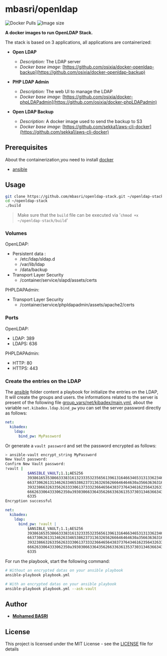 # mbasri/openldap

![Docker Pulls](https://img.shields.io/docker/pulls/mbasri/openldap.svg)
![Image size](https://images.microbadger.com/badges/image/mbasri/openldap.svg)

**A docker images to run OpenLDAP Stack.**

The stack is based on 3 applications, all applications are containerized:

* **Open LDAP**
  * *Description:* The LDAP server
  * *Docker base image:* [https://github.com/osixia/docker-openldap-backup](https://github.com/osixia/docker-openldap-backup)

* **PHP LDAP Admin**
  * *Description:* The web UI to manage the LDAP
  * *Docker base image:* [https://github.com/osixia/docker-phpLDAPadmin](https://github.com/osixia/docker-phpLDAPadmin)

* **Open LDAP Backup**
  * *Description:* A docker image used to send the backup to S3
  * *Docker base image:* [https://github.com/sekka1/aws-cli-docker](https://github.com/sekka1/aws-cli-docker)

## Prerequisites

About the containerization,you need to install [docker](https://www.google.com/search?q=how+to+install+docker)
* [ansible](https://www.google.com/search?q=how+to+install+ansible)

## Usage

```bash
git clone https://github.com/mbasri/openldap-stack.git ~/openldap-stack
cd ~/openldap-stack
./build
```

> Make sure that the `build` file can be executed via '`chmod +x ~/openldap-stack/build`'

### Volumes

OpenLDAP:

* Persistent data :
  * /etc/ldap/sldap.d
  * /var/lib/ldap
  * /data/backup
* Transport Layer Security
  * /container/service/slapd/assets/certs

PHPLDAPAdmin:

* Transport Layer Security
  * /container/service/phpldapadmin/assets/apache2/certs

### Ports

OpenLDAP:

* LDAP: 389
* LDAPS: 636

PHPLDAPAdmin:

* HTTP: 80
* HTTPS: 443

### Create the entries on the LDAP

The [ansible](./ansible) folder content a playbook for initialize the entries on the LDAP, It will create the groups and users.
the informations related to the server is present of the following file [group_vars/net/kibadex/main.yml](./ansible//group_vars/net/kibadex/main.yml), about the variable `net.kibadex.ldap.bind_pw` you can set the server password directly as follows:

```yml
net:
  kibadex:
    ldap:
      bind_pw: MyPassword
```

Or generate a `vault password` and set the password encrypted as follows:

```bash
> ansible-vault encrypt_string MyPassword
New Vault password:
Confirm New Vault password:
!vault |
          $ANSIBLE_VAULT;1.1;AES256
          39386165353866333831613233353235656139613164663465313133623461653663663332346135
          6637306261313462633465386237313632656266646464630a356636363161326262623335646639
          39323866326335626333306137333236646564383737643461623564326338663962653164386361
          6662633064333062350a393030663364356266336361353730313463663437326337393337623031
          6335
Encryption successful
```

```yml
net:
  kibadex:
    ldap:
      bind_pw: !vault |
          $ANSIBLE_VAULT;1.1;AES256
          39386165353866333831613233353235656139613164663465313133623461653663663332346135
          6637306261313462633465386237313632656266646464630a356636363161326262623335646639
          39323866326335626333306137333236646564383737643461623564326338663962653164386361
          6662633064333062350a393030663364356266336361353730313463663437326337393337623031
          6335
```

For run the playbook, start the following command:

```bash
# Without an encrypted datas on your ansible playbook
ansible-playbook playbook.yml

# With an encrypted datas on your ansible playbook
ansible-playbook playbook.yml --ask-vault
```

## Author

* [**Mohamed BASRI**](https://github.com/mbasri)

## License

This project is licensed under the MIT License - see the [LICENSE](./LICENSE) file for details
